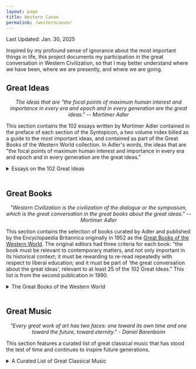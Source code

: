 ```yaml
---
layout: page
title: Western Canon
permalink: /westerncanon/
---
```

Last Updated: Jan. 30, 2025

<style>
  .expandable {
    cursor: pointer;
    /* color: black; */
  }
  .expandable:hover {
    color: darkred;
  }
  .expandable-content {
    display: none;
    margin-top: 5px;
  }
    .no-bullets {
    list-style-type: none;
    padding-left: 0;
  }
    table {
    width: 100%;
    table-layout: fixed;
    border-collapse: collapse;
  }
  table tr {
    background-color: transparent !important; /* Ensure no background color */
  }
  .number-column {
    width: 3%;
    text-align: center;
  }
    .completed {
    background-color: #ECFDF5 !important;
  }
    @media (max-width: 600px) {
    .number-column {
      width: 15%; /* Increase width for smaller screens */
    }
    table td {
      padding: 5px; /* Add padding to table cells */
    }
  }
  
  
</style>

<!-- <script>
  function toggleContent(id) {
    var content = document.getElementById(id);
    if (content.style.display === "none") {
      content.style.display = "block";
    } else {
      content.style.display = "none";
    }
  }

  // Example variable indicating completed rows
  var completedIdeas = [1, 2, 3, 4, 5, 6, 7, 8, 101]; // Add the numbers of completed ideas here

  document.addEventListener("DOMContentLoaded", function() {
    var completedCount = completedIdeas.length;
    var totalIdeas = 102;
    var progressPercentage = (completedCount / totalIdeas) * 100;

    document.getElementById('completed-count').innerText = completedCount;
    document.getElementById('progress-bar').style.width = progressPercentage + '%';
    
    completedIdeas.forEach(function(ideaNumber) {
      var row = document.getElementById("idea-" + ideaNumber);
      if (row) {
        row.classList.add("completed");
      }
    });
  });
</script> -->

<script>
  function toggleContent(id) {
    var content = document.getElementById(id);
    if (content.style.display === "none" || content.style.display === "") {
      content.style.display = "block";
    } else {
      content.style.display = "none";
    }
  }

  // Function to open the review if the URL contains a hash
  function openReviewFromHash() {
    var hash = window.location.hash.substring(1); // Remove the '#' from the hash
    if (hash) {
      var content = document.getElementById(hash);
      if (content) {
        content.style.display = "block";
        content.scrollIntoView(); // Scroll to the review
      }
    }
  }

  // Example variable indicating completed books
  var completedBooks = [1, 2]; // Add the numbers of completed books here

  document.addEventListener("DOMContentLoaded", function() {
    // var completedCountBooks = completedBooks.length;
    // var totalBooks = 100;
    // var progressPercentageBooks = (completedCountBooks / totalBooks) * 100;

    // document.getElementById('completed-count-books').innerText = completedCountBooks;
    // document.getElementById('progress-bar-books').style.width = progressPercentageBooks + '%';

    // completedBooks.forEach(function(bookNumber) {
    //   var row = document.getElementById("book-" + bookNumber);
    //   if (row) {
    //     row.classList.add("completed");
    //   }
    // });

    openReviewFromHash();
  });
</script>

Inspired by my profound sense of ignorance about the most important things in life, this project documents my participation in the great conversation in Western Civilization, so that I may better understand where we have been, where we are presently, and where we are going.

## Great Ideas 
<div style="text-align: center;">
  <p><em>The ideas that are "the focal points of maximum human interest and importance in every era and epoch and in every generation are the great ideas." -- Mortimer Adler</em></p>
</div>

  This section contains the 102 essays written by Mortimer Adler contained in the preface of each section of the Syntopicon, a two volume index billed as a guide to the most important ideas, and contained as part of the Great Books of the Western World collection.  In Adler's words, the ideas that are "the focal points of maximum human interest and importance in every era and epoch and in every generation are the great ideas." 

<!-- <div style="text-align: center;"> 
  <p style="font-size: 24px;">Completed: <span id="completed-count">0</span> / 102</p>
    <div style="width: 100%; background-color: #e0e0e0; border-radius: 25px;">
    <div id="progress-bar" style="width: 0%; height: 30px; background-color: #4caf50; border-radius: 25px;"></div>
  </div>
</div> -->
   
<details>
  <summary>Essays on the 102 Great Ideas </summary>
  
 <table>
    <!-- <tr id="idea-1">
      <td class="number-column">1</td>
      <td><span class="expandable" onclick="toggleContent('review-1')">Angel</span>
        <div id="review-1" class="expandable-content">
          <p>This is a review for Angel.</p>
        </div>
      </td>
    </tr> -->
    <tr id="idea-1"><td class="number-column">1</td><td>Angel</td></tr>
    <tr id="idea-2"><td class="number-column">2</td><td>Animal</td></tr>
    <tr id="idea-3"><td class="number-column">3</td><td>Aristocracy</td></tr>
    <tr id="idea-4"><td class="number-column">4</td><td>Art</td></tr>
    <tr id="idea-5"><td class="number-column">5</td><td>Astronomy</td></tr>
    <tr id="idea-6"><td class="number-column">6</td><td>Beauty</td></tr>
    <tr id="idea-7"><td class="number-column">7</td><td>Being</td></tr>
    <tr id="idea-8"><td class="number-column">8</td><td>Cause</td></tr>
    <tr id="idea-9"><td class="number-column">9</td><td>Chance</td></tr>
    <tr id="idea-10"><td class="number-column">10</td><td>Change</td></tr>
    <tr id="idea-11"><td class="number-column">11</td><td>Citizen</td></tr>
    <tr id="idea-12"><td class="number-column">12</td><td>Constitution</td></tr>
    <tr id="idea-13"><td class="number-column">13</td><td>Courage</td></tr>
    <tr id="idea-14"><td class="number-column">14</td><td>Custom and Convention</td></tr>
    <tr id="idea-15"><td class="number-column">15</td><td>Definition</td></tr>
    <tr id="idea-16"><td class="number-column">16</td><td>Democracy</td></tr>
    <tr id="idea-17"><td class="number-column">17</td><td>Desire</td></tr>
    <tr id="idea-18"><td class="number-column">18</td><td>Dialectic</td></tr>
    <tr id="idea-19"><td class="number-column">19</td><td>Duty</td></tr>
    <tr id="idea-20"><td class="number-column">20</td><td>Education</td></tr>
    <tr id="idea-21"><td class="number-column">21</td><td>Element</td></tr>
    <tr id="idea-22"><td class="number-column">22</td><td>Emotion</td></tr>
    <tr id="idea-23"><td class="number-column">23</td><td>Eternity</td></tr>
    <tr id="idea-24"><td class="number-column">24</td><td>Evolution</td></tr>
    <tr id="idea-25"><td class="number-column">25</td><td>Experience</td></tr>
    <tr id="idea-26"><td class="number-column">26</td><td>Family</td></tr>
    <tr id="idea-27"><td class="number-column">27</td><td>Fate</td></tr>
    <tr id="idea-28"><td class="number-column">28</td><td>Form</td></tr>
    <tr id="idea-29"><td class="number-column">29</td><td>God</td></tr>
    <tr id="idea-30"><td class="number-column">30</td><td>Good and Evil</td></tr>
    <tr id="idea-31"><td class="number-column">31</td><td>Government</td></tr>
    <tr id="idea-32"><td class="number-column">32</td><td>Habit</td></tr>
    <tr id="idea-33"><td class="number-column">33</td><td>Happiness</td></tr>
    <tr id="idea-34"><td class="number-column">34</td><td>History</td></tr>
    <tr id="idea-35"><td class="number-column">35</td><td>Honor</td></tr>
    <tr id="idea-36"><td class="number-column">36</td><td>Hypothesis</td></tr>
    <tr id="idea-37"><td class="number-column">37</td><td>Idea</td></tr>
    <tr id="idea-38"><td class="number-column">38</td><td>Immortality</td></tr>
    <tr id="idea-39"><td class="number-column">39</td><td>Induction</td></tr>
    <tr id="idea-40"><td class="number-column">40</td><td>Infinity</td></tr>
    <tr id="idea-41"><td class="number-column">41</td><td>Judgment</td></tr>
    <tr id="idea-42"><td class="number-column">42</td><td>Justice</td></tr>
    <tr id="idea-43"><td class="number-column">43</td><td>Knowledge</td></tr>
    <tr id="idea-44"><td class="number-column">44</td><td>Labor</td></tr>
    <tr id="idea-45"><td class="number-column">45</td><td>Language</td></tr>
    <tr id="idea-46"><td class="number-column">46</td><td>Law</td></tr>
    <tr id="idea-47"><td class="number-column">47</td><td>Liberty</td></tr>
    <tr id="idea-48"><td class="number-column">48</td><td>Life and Death</td></tr>
    <tr id="idea-49"><td class="number-column">49</td><td>Logic</td></tr>
    <tr id="idea-50"><td class="number-column">50</td><td>Love</td></tr>
    <tr id="idea-51"><td class="number-column">51</td><td>Man</td></tr>
    <tr id="idea-52"><td class="number-column">52</td><td>Mathematics</td></tr>
    <tr id="idea-53"><td class="number-column">53</td><td>Matter</td></tr>
    <tr id="idea-54"><td class="number-column">54</td><td>Mechanics</td></tr>
    <tr id="idea-55"><td class="number-column">55</td><td>Medicine</td></tr>
    <tr id="idea-56"><td class="number-column">56</td><td>Memory and Imagination</td></tr>
    <tr id="idea-57"><td class="number-column">57</td><td>Metaphysics</td></tr>
    <tr id="idea-58"><td class="number-column">58</td><td>Mind</td></tr>
    <tr id="idea-59"><td class="number-column">59</td><td>Monarchy</td></tr>
    <tr id="idea-60"><td class="number-column">60</td><td>Nature</td></tr>
    <tr id="idea-61"><td class="number-column">61</td><td>Necessity and Contingency</td></tr>
    <tr id="idea-62"><td class="number-column">62</td><td>Oligarchy</td></tr>
    <tr id="idea-63"><td class="number-column">63</td><td>One and Many</td></tr>
    <tr id="idea-64"><td class="number-column">64</td><td>Opinion</td></tr>
    <tr id="idea-65"><td class="number-column">65</td><td>Opposition</td></tr>
    <tr id="idea-66"><td class="number-column">66</td><td>Philosophy</td></tr>
    <tr id="idea-67"><td class="number-column">67</td><td>Physics</td></tr>
    <tr id="idea-68"><td class="number-column">68</td><td>Pleasure and Pain</td></tr>
    <tr id="idea-69"><td class="number-column">69</td><td>Poetry</td></tr>
    <tr id="idea-70"><td class="number-column">70</td><td>Principle</td></tr>
    <tr id="idea-71"><td class="number-column">71</td><td>Progress</td></tr>
    <tr id="idea-72"><td class="number-column">72</td><td>Prophecy</td></tr>
    <tr id="idea-73"><td class="number-column">73</td><td>Prudence</td></tr>
    <tr id="idea-74"><td class="number-column">74</td><td>Punishment</td></tr>
    <tr id="idea-75"><td class="number-column">75</td><td>Quality</td></tr>
    <tr id="idea-76"><td class="number-column">76</td><td>Quantity</td></tr>
    <tr id="idea-77"><td class="number-column">77</td><td>Reasoning</td></tr>
    <tr id="idea-78"><td class="number-column">78</td><td>Relation</td></tr>
    <tr id="idea-79"><td class="number-column">79</td><td>Religion</td></tr>
    <tr id="idea-80"><td class="number-column">80</td><td>Revolution</td></tr>
    <tr id="idea-81"><td class="number-column">81</td><td>Rhetoric</td></tr>
    <tr id="idea-82"><td class="number-column">82</td><td>Same and Other</td></tr>
    <tr id="idea-83"><td class="number-column">83</td><td>Science</td></tr>
    <tr id="idea-84"><td class="number-column">84</td><td>Sense</td></tr>
    <tr id="idea-85"><td class="number-column">85</td><td>Sign and Symbol</td></tr>
    <tr id="idea-86"><td class="number-column">86</td><td>Sin</td></tr>
    <tr id="idea-87"><td class="number-column">87</td><td>Slavery</td></tr>
    <tr id="idea-88"><td class="number-column">88</td><td>Soul</td></tr>
    <tr id="idea-89"><td class="number-column">89</td><td>Space</td></tr>
    <tr id="idea-90"><td class="number-column">90</td><td>State</td></tr>
    <tr id="idea-91"><td class="number-column">91</td><td>Temperance</td></tr>
    <tr id="idea-92"><td class="number-column">92</td><td>Theology</td></tr>
    <tr id="idea-93"><td class="number-column">93</td><td>Time</td></tr>
    <tr id="idea-94"><td class="number-column">94</td><td>Truth</td></tr>
    <tr id="idea-95"><td class="number-column">95</td><td>Tyranny</td></tr>
    <tr id="idea-96"><td class="number-column">96</td><td>Universal and Particular</td></tr>
    <tr id="idea-97"><td class="number-column">97</td><td>Virtue and Vice</td></tr>
    <tr id="idea-98"><td class="number-column">98</td><td>War and Peace</td></tr>
    <tr id="idea-99"><td class="number-column">99</td><td>Wealth</td></tr>
    <tr id="idea-100"><td class="number-column">100</td><td>Will</td></tr>
    <tr id="idea-101"><td class="number-column">101</td><td>Wisdom</td></tr>
    <tr id="idea-102"><td class="number-column">102</td><td>World</td></tr>
  </table>
  <!-- <span style="color:black; font-weight: bold;">Truth</span> -->
</details>
<br>

## Great Books
<div style="text-align: center;">
  <p><em>"Western Civilization is the civilization of the dialogue or the symposium, which is the great conversation in the great books about the great ideas." -- Mortimer Adler</em></p>
</div>

  This section contains the selection of books curated by Adler and published by the Encyclopaedia Britannica originally in 1952 as the [Great Books of the Western World](https://en.wikipedia.org/wiki/Great_Books_of_the_Western_World). The original editors had three criteria for each book: "the book must be relevant to contemporary matters, and not only important in its historical context; it must be rewarding to re-read repeatedly with respect to liberal education; and it must be part of 'the great conversation about the great ideas', relevant to at least 25 of the 102  Great Ideas." This list is from the second publication in 1990. 

<details>
  <summary>The Great Books of the Western World</summary>
    <!-- <li><span class="expandable" onclick="toggleContent('iliad-content')">Iliad - Homer</span>
      <div id="iliad-content" class="expandable-content">
        January 30, 2025
        <p>A timeless epic that explores the themes of heroism, honor, and the human condition. The Iliad's vivid storytelling and complex characters make it a must-read.</p>
      </div>
    </li> -->
    <li>Iliad - Homer</li>
    <li>Odyssey - Homer</li>
    <li>The Old Testament - Various</li>
    <li>The Suppliant Maidens - Aeschylus</li>
    <li>The Persians - Aeschylus</li>
    <li>Seven Against Thebes - Aeschylus</li>
    <li>Prometheus Bound - Aeschylus</li>
    <li>Agamemnon (The Oresteia) - Aeschylus</li>
    <li>Choephoroe (The Oresteia) - Aeschylus</li>
    <li>The Eumenides (The Oresteia) - Aeschylus</li>
    <li>Oedipus the King (The Oedipus Cycle) - Sophocles</li>
    <li>Oedipus at Colonus (The Oedipus Cycle) - Sophocles</li>
    <li>Antigone (The Oedipus Cycle) - Sophocles</li>
    <li>Ajax - Sophocles</li>
    <li>Electra - Sophocles</li>
    <li>The Trachiniae - Sophocles</li>
    <li>Philoctetes - Sophocles</li>
    <li>The History of the Persian Wars - Herodotus</li>
    <li>Rhesus - Euripides</li>
    <li>Medea - Euripides</li>
    <li>Hippolytus - Euripides</li>
    <li>Alcestis - Euripides</li>
    <li>Heracleidae - Euripides</li>
    <li>The Suppliants - Euripides</li>
    <li>Trojan Women - Euripides</li>
    <li>Ion - Euripides</li>
    <li>Helen - Euripides</li>
    <li>Andromache - Euripides</li>
    <li>Electra - Euripides</li>
    <li>Bacchantes - Euripides</li>
    <li>Hecuba - Euripides</li>
    <li>Heracles - Euripides</li>
    <li>Phoenician Women - Euripides</li>
    <li>Orestes - Euripides</li>
    <li>Iphigenia in Tauris - Euripides</li>
    <li>Iphigenia at Aulis - Euripides</li>
    <li>Cyclops - Euripides</li>
    <li>History of The Peloponnesian War - Thucydides</li>
    <li>On Airs, Waters, and Places - Hippocrates</li>
    <li>On Ancient Medicine - Hippocrates</li>
    <li>Aphorisms - Hippocrates</li>
    <li>On the Articulations - Hippocrates</li>
    <li>The Book of Prognostics - Hippocrates</li>
    <li>On Fistulae - Hippocrates</li>
    <li>On Fractures - Hippocrates</li>
    <li>On Hemorrhoids - Hippocrates</li>
    <li>On Injuries of the Head - Hippocrates</li>
    <li>Instruments of Reduction - Hippocrates</li>
    <li>The Law - Hippocrates</li>
    <li>The Oath - Hippocrates</li>
    <li>Of the Epidemics - Hippocrates</li>
    <li>On Regimen in Acute Diseases - Hippocrates</li>
    <li>On the Sacred Disease - Hippocrates</li>
    <li>On the Surgery - Hippocrates</li>
    <li>On Ulcers - Hippocrates</li>
    <li>The Acharnians - Aristophanes</li>
    <li>The Knights - Aristophanes</li>
    <li>The Clouds - Aristophanes</li>
    <li>The Wasps - Aristophanes</li>
    <li>Peace - Aristophanes</li>
    <li>The Birds - Aristophanes</li>
    <li>The Frogs - Aristophanes</li>
    <li>Lysistrata - Aristophanes</li>
    <li>Thesmophoriazusae - Aristophanes</li>
    <li>Ecclesiazusae - Aristophanes</li>
    <li>Plutus - Aristophanes</li>
    <li>Charmides - Plato</li>
    <li>Lysis - Plato</li>
    <li>Laches - Plato</li>
    <li>Protagoras - Plato</li>
    <li>Euthydemus - Plato</li>
    <li>Cratylus - Plato</li>
    <li>Phaedrus - Plato</li>
    <li>Ion - Plato</li>
    <li>Symposium - Plato</li>
    <li>Meno - Plato</li>
    <li>Euthyphro - Plato</li>
    <li>Apology - Plato</li>
    <li>Crito - Plato</li>
    <li>Phaedo - Plato</li>
    <li>Gorgias - Plato</li>
    <li><span class="expandable" onclick="toggleContent('republic-content')">Republic - Plato</span>
      <div id="republic-content" class="expandable-content">
        Last updated: January 30, 2025
        <p> Few classics are referenced as highly and widely as Plato's Republic. Even amongst the Great Books, this work
        stands as one of Western Civilization's champions; no discourse in philosophy nor on the topic of justice can 
        be complete without reference to its ideas. This is no surprise. Like was famously said by Alfred Whitehead: "The safest general characterization of the European philosophical tradition is that it consists of a series of footnotes to Plato." </p>
        <p>I am struck most by two of the Republic's stories. The first is the famous Allegory of the Cave, where Socrates instructs that we are like prisoners in a cave looking at the shadows of reality. He affirms that to know the truth is to ascend outside into the blinding light, and that those that do so, should return to the cave to instruct those who cannot ascend. The second story is the lesser known Myth of Er. It details the story of Er, a messenger chosen by the gods to relay the judgment of the just and unjust, the souls' choosing of lots for the next life, and the importance of developing the ability to discern the good life. In this epic conclusion, we are reminded of what life the great hero Odysseus of the Bronze Age would choose: </p>
        <p style="margin-left:8%;"> <i>"Now it chanced that Odysseus' soul drew the last lot of all, and came to make its choice. Remembering its former sufferings, it rejected the love of honor, and went around for a long time looking for a life of a private individual who did his own work, and with difficulty found one lying off somewhere neglected by the others. When he saw it, it said that it would have done the same even if it had drawn the first-place lot, and chose it gladly."</i></p>
      </div>
    </li>
    <li>Timaeus - Plato</li>
    <li>Critias - Plato</li>
    <li>Parmenides - Plato</li>
    <li>Theaetetus - Plato</li>
    <li>Sophist - Plato</li>
    <li>Statesman - Plato</li>
    <li>Philebus - Plato</li>
    <li>Laws - Plato</li>
    <li>The Seventh Letter - Plato</li>
    <li>Categories - Aristotle</li>
    <li>On Interpretation - Aristotle</li>
    <li>Prior Analytics - Aristotle</li>
    <li>Posterior Analytics - Aristotle</li>
    <li>Topics - Aristotle</li>
    <li>Sophistical Refutations - Aristotle</li>
    <li>Physics - Aristotle</li>
    <li>On the Heavens - Aristotle</li>
    <li>On Generation and Corruption - Aristotle</li>
    <li>Meteorology - Aristotle</li>
    <li>Metaphysics - Aristotle</li>
    <li>On the Soul - Aristotle</li>
    <li>Minor biological works - Aristotle</li>
    <li>History of Animals - Aristotle</li>
    <li>Parts of Animals - Aristotle</li>
    <li>On the Motion of Animals - Aristotle</li>
    <li>On the Gait of Animals - Aristotle</li>
    <li>On the Generation of Animals - Aristotle</li>
    <li>Nicomachean Ethics - Aristotle</li>
    <li>Politics - Aristotle</li>
    <li>The Athenian Constitution - Aristotle</li>
    <li>Rhetoric - Aristotle</li>
    <li>Poetics - Aristotle</li>
    <li>Letter to Herodotus - Epicurus</li>
    <li>Letter to Menoeceus - Epicurus</li>
    <li>The Thirteen Books of Euclid’s Elements - Euclid</li>
    <li>On the Sphere and Cylinder - Archimedes</li>
    <li>Measurement of a Circle - Archimedes</li>
    <li>On Conoids and Spheroids - Archimedes</li>
    <li>On Spirals - Archimedes</li>
    <li>On the Equilibrium of Planes - Archimedes</li>
    <li>The Sand Reckoner - Archimedes</li>
    <li>The Quadrature of the Parabola - Archimedes</li>
    <li>On Floating Bodies - Archimedes</li>
    <li>Books of Lemmas - Archimedes</li>
    <li>The Method Treating of Mechanical Problems - Archimedes</li>
    <li>On Conic Sections - Apollonius of Perga</li>
    <li>Orations - Cicero</li>
    <li>On Friendship - Cicero</li>
    <li>On Old Age - Cicero</li>
    <li>On the Nature of Things - Lucretius</li>
    <li>Eclogues - Virgil</li>
    <li>Georgics - Virgil</li>
    <li>Aeneid - Virgil</li>
    <li>Odes and Epodes - Horace</li>
    <li>The Art of Poetry - Horace</li>
    <li>History of Rome - Livy</li>
    <li>Metamorphoses - Ovid</li>
    <li>Lives of the Noble Grecians and Romans Moralia - Plutarch</li>
    <li>Histories - Tacitus</li>
    <li>Annals - Tacitus</li>
    <li>Agricola - Tacitus</li>
    <li>Germania - Tacitus</li>
    <li>Introduction to Arithmetic - Nicomachus of Gerasa</li>
    <li>Discourses - Epictetus</li>
    <li>Enchiridion (handbook) - Epictetus</li>
    <li>Almagest - Ptolemy</li>
    <li>The Way to Write History - Lucian</li>
    <li>The True History - Lucian</li>
    <li>The Sale of Creeds - Lucian</li>
    <li>Meditations - Marcus Aurelius</li>
    <li>On the Natural Faculties - Galen</li>
    <li>The New Testament - Various</li>
    <li>The Enneads - Plotinus</li>
    <li>The Confessions - St. Augustine</li>
    <li>The City of God - St. Augustine</li>
    <li>On Christian Doctrine - St. Augustine</li>
    <li>On the Teacher - St. Augustine</li>
    <li>The Song of Roland - Various</li>
    <li>The Nibelungenlied - Various</li>
    <li>The Volsunga Saga - Various</li>
    <li>The Saga of Burnt Njal - Various</li>
    <li>Summa Theologica - St. Thomas Aquinas</li>
    <li>The Divine Comedy - Dante Alighieri</li>
    <li>The New Life (La vita nuova) - Dante Alighieri</li>
    <li>On Monarchy - Dante Alighieri</li>
    <li>Troilus and Criseyde - Geoffrey Chaucer</li>
    <li>The Canterbury Tales - Geoffrey Chaucer</li>
    <li>Notebooks - Leonardo da Vinci</li>
    <li>The Prince - Niccolo Machiavelli</li>
    <li>Discourses of the First Ten Books of Livy - Niccolo Machiavelli</li>
    <li>The Praise of Folly - Desiderius Erasmus</li>
    <li>On the Revolutions of the Heavenly Spheres - Nicolaus Copernicus</li>
    <li>Utopia - Sir Thomas More</li>
    <li>Three Treatises - Martin Luther</li>
    <li>Table Talk - Martin Luther</li>
    <li>Gargantua and Pantagruel - Francois Rabelais</li>
    <li>Institutes of the Christian Religion - John Calvin</li>
    <li>Essays - Michel de Montaigne</li>
    <li>On the Loadstone and Magnetic Bodies - William Gilbert</li>
    <li>Don Quixote - Miguel de Cervantes</li>
    <li>Prothalamion - Edmund Spenser</li>
    <li>The Faerie Queene - Edmund Spenser</li>
    <li>Essays - Francis Bacon</li>
    <li>Advancement of Learning - Francis Bacon</li>
    <li>Novum Organum - Francis Bacon</li>
    <li>New Atlantis - Francis Bacon</li>
    <li>The First Part of King Henry the Sixth - William Shakespeare</li>
    <li>The Second Part of King Henry the Sixth - William Shakespeare</li>
    <li>The Third Part of King Henry the Sixth - William Shakespeare</li>
    <li>The Tragedy of Richard the Third - William Shakespeare</li>
    <li>The Comedy of Errors - William Shakespeare</li>
    <li>Titus Andronicus - William Shakespeare</li>
    <li>The Taming of the Shrew - William Shakespeare</li>
    <li>The Two Gentlemen of Verona - William Shakespeare</li>
    <li>Love's Labour's Lost - William Shakespeare</li>
    <li>Romeo and Juliet - William Shakespeare</li>
    <li>The Tragedy of King Richard the Second - William Shakespeare</li>
    <li>A Midsummer Night's Dream - William Shakespeare</li>
    <li>The Life and Death of King John - William Shakespeare</li>
    <li>The Merchant of Venice - William Shakespeare</li>
    <li>The First Part of King Henry the Fourth - William Shakespeare</li>
    <li>The Second Part of King Henry the Fourth - William Shakespeare</li>
    <li>Much Ado About Nothing - William Shakespeare</li>
    <li>The Life of King Henry the Fifth - William Shakespeare</li>
    <li>Julius Caesar - William Shakespeare</li>
    <li>As You Like It - William Shakespeare</li>
    <li>Twelfth Night; or, What You Will - William Shakespeare</li>
    <li>The Tragedy of Hamlet, Prince of Denmark - William Shakespeare</li>
    <li>The Merry Wives of Windsor - William Shakespeare</li>
    <li>Troilus and Cressida - William Shakespeare</li>
    <li>All's Well That Ends Well - William Shakespeare</li>
    <li>Measure for Measure - William Shakespeare</li>
    <li>Othello, the Moor of Venice - William Shakespeare</li>
    <li>King Lear - William Shakespeare</li>
    <li>Macbeth - William Shakespeare</li>
    <li>Antony and Cleopatra - William Shakespeare</li>
    <li>Coriolanus - William Shakespeare</li>
    <li>Timon of Athens - William Shakespeare</li>
    <li>Pericles, Prince of Tyre - William Shakespeare</li>
    <li>Cymbeline - William Shakespeare</li>
    <li>The Winter's Tale - William Shakespeare</li>
    <li>The Tempest - William Shakespeare</li>
    <li>The Famous History of the Life of King Henry the Eighth - William Shakespeare</li>
    <li>Sonnets - William Shakespeare</li>
    <li>The Starry Messenger (Sidereus Nuncius) - Galileo Galilei</li>
    <li>Dialogues Concerning Two New Sciences - Galileo Galilei</li>
    <li>Epitome of Copernican Astronomy - Johannes Kepler</li>
    <li>Concerning the Harmonies of the World - Johannes Kepler</li>
    <li>On the Motion of the Heart and Blood in Animals (Exercitatio Anatomica de Motu Cordis et Sanguinis in Animalibus) - William Harvey</li>
    <li>On the Circulation of the Blood - William Harvey</li>
    <li>On the Generation of Animals - William Harvey</li>
    <li>The Leviathan - Thomas Hobbes</li>
    <li>Rules for the Direction of the Mind - Rene Descartes</li>
    <li>Discourse on Method - Rene Descartes</li>
    <li>Geometry - Rene Descartes</li>
    <li>Meditations on First Philosophy - Rene Descartes</li>
    <li>Objections Against the Meditations and Replies - Rene Descartes</li>
    <li>English Minor Poems - John Milton</li>
    <li>Paradise Lost - John Milton</li>
    <li>Samson Agonistes - John Milton</li>
    <li>Areopagitica - John Milton</li>
    <li>The School for Wives - Moliere</li>
    <li>The Critique of the School for Wives - Moliere</li>
    <li>Tartuffe - Moliere</li>
    <li>Don Juan - Moliere</li>
    <li>The Miser - Moliere</li>
    <li>The Would-be Gentleman - Moliere</li>
    <li>The Imaginary Invalid - Moliere</li>
    <li>The Provincial Letters - Blaise Pascal</li>
    <li>Pensees - Blaise Pascal</li>
    <li>Scientific and mathematical essays - Blaise Pascal</li>
    <li>Treatise on Light - Christiaan Huygens</li>
    <li>Ethics - Benedict de Spinoza</li>
    <li>Letter Concerning Toleration - John Locke</li>
    <li>Of Civil Government (second treatise in Two Treatises on Government) - John Locke</li>
    <li>Essay Concerning Human Understanding - John Locke</li>
    <li>Some Thoughts Concerning Education - John Locke</li>
    <li>Berenice - Jean Baptiste Racine</li>
    <li>Phaedra - Jean Baptiste Racine</li>
    <li>Andromache - Jean Baptiste Racine</li>
    <li>Mathematical Principles of Natural Philosophy (Principia) - Isaac Newton</li>
    <li>Optics - Isaac Newton</li>
    <li>Discourse on Metaphysics - Gottfried Wilhelm von Leibniz</li>
    <li>New Essays Concerning Human Understanding - Gottfried Wilhelm von Leibniz</li>
    <li>Monadology - Gottfried Wilhelm von Leibniz</li>
    <li>Robinson Crusoe - Daniel Defoe</li>
    <li>A Tale of a Tub - Jonathan Swift</li>
    <li>Journal to Stella - Jonathan Swift</li>
    <li>Gulliver’s Travels - Jonathan Swift</li>
    <li>A Modest Proposal - Jonathan Swift</li>
    <li>The Way of the World - William Congreve</li>
    <li>Principles of Human Knowledge - George Berkeley</li>
    <li>Essay on Criticism - Alexander Pope</li>
    <li>Rape of the Lock - Alexander Pope</li>
    <li>Essay on Man - Alexander Pope</li>
        <li>Persian Letters - Charles de Secondat, Baron de Montesquieu</li>
    <li>Spirit of Laws - Charles de Secondat, Baron de Montesquieu</li>
    <li>Letters on the English - Voltaire</li>
    <li>Candide - Voltaire</li>
    <li>Philosophical Dictionary - Voltaire</li>
    <li>Joseph Andrews - Henry Fielding</li>
    <li>Tom Jones - Henry Fielding</li>
    <li>The Vanity of Human Wishes - Samuel Johnson</li>
    <li>Dictionary - Samuel Johnson</li>
    <li>Rasselas - Samuel Johnson</li>
    <li>The Lives of the Poets (esp. the essays on Milton and Pope) - Samuel Johnson</li>
    <li>Treatise of Human Nature - David Hume</li>
    <li>Essays Moral and Political - David Hume</li>
    <li>An Inquiry Concerning Human Understanding - David Hume</li>
    <li>On the Origins of Inequality - Jean Jacques Rousseau</li>
    <li>On Political Economy - Jean Jacques Rousseau</li>
    <li>Emile - Jean Jacques Rousseau</li>
    <li>Social Contract - Jean Jacques Rousseau</li>
    <li>Rameau’s Nephew - Denis Diderot</li>
    <li>The Life and Opinions of Tristram Shandy, Gentleman - Laurence Sterne</li>
    <li>A Sentimental Journey Through France and Italy - Laurence Sterne</li>
    <li>The Theory of Moral Sentiments - Adam Smith</li>
    <li>Inquiry into the Nature and Causes of the Wealth of Nations - Adam Smith</li>
    <li>Critique of Pure Reason - Immanuel Kant</li>
    <li>Fundamental Principles of the Metaphysics of Morals - Immanuel Kant</li>
    <li>Critique of Practical Reason - Immanuel Kant</li>
    <li>The Science of Right - Immanuel Kant</li>
    <li>Critique of Judgement - Immanuel Kant</li>
    <li>Perpetual Peace - Immanuel Kant</li>
    <li>The Decline and Fall of the Roman Empire - Edward Gibbon</li>
    <li>Autobiography - Edward Gibbon</li>
    <li>London Journal - James Boswell</li>
    <li>Life of Samuel Johnson Ll.D - James Boswell</li>
    <li>Elements of Chemistry - Antoine Laurent Lavoisier</li>
    <li>Federalist Papers - John Jay, James Madison, and Alexander Hamilton</li>
    <li>Articles of Confederation - John Jay, James Madison, and Alexander Hamilton</li>
    <li>The Constitution of the United States - John Jay, James Madison, and Alexander Hamilton</li>
    <li>The Declaration of Independence - John Jay, James Madison, and Alexander Hamilton</li>
    <li>Introduction to the Principles of Morals and Legislation - Jeremy Bentham</li>
    <li>Theory of Fictions - Jeremy Bentham</li>
    <li>Faust - Johann Wolfgang von Goethe</li>
    <li>Poetry and Truth - Johann Wolfgang von Goethe</li>
    <li>Analytical Theory of Heat - Jean Baptiste Joseph Fourier</li>
    <li>Phenomenology of Spirit - Georg Wilhelm Friedrich Hegel</li>
    <li>Philosophy of Right - Georg Wilhelm Friedrich Hegel</li>
    <li>Lectures on the Philosophy of History - Georg Wilhelm Friedrich Hegel</li>
    <li>Lyrical Ballads (poem) - William Wordsworth</li>
    <li>Lucy poems (poem) - William Wordsworth</li>
    <li>Sonnets (poem) - William Wordsworth</li>
    <li>The Prelude - William Wordsworth</li>
    <li>Kubla Khan - Samuel Taylor Coleridge</li>
    <li>Rime of the Ancient Mariner - Samuel Taylor Coleridge</li>
    <li>Biographia Literaria - Samuel Taylor Coleridge</li>
    <li>Pride and Prejudice - Jane Austen</li>
    <li>Emma - Jane Austen</li>
    <li>On War - Karl von Clausewitz</li>
    <li>The Red and the Black - Stendhal</li>
    <li>The Charterhouse of Parma - Stendhal</li>
    <li>On Love - Stendhal</li>
    <li>Don Juan - George Gordon, Lord Byron</li>
    <li>Studies in Pessimism - Arthur Schopenhauer</li>
    <li>Chemical History of a Candle - Michael Faraday</li>
    <li>Experimental Researches in Electricity - Michael Faraday</li>
    <li>Principles in Geology - Charles Lyell</li>
    <li>The Positive Philosophy - Auguste Comte</li>
    <li>Pere Goriot - Honore de Balzac</li>
    <li>Eugenie Grandet - Honore de Balzac</li>
    <li>Cousin Bette - Honore de Balzac</li>
    <li>Representative Men - Ralph Waldo Emerson</li>
    <li>Essays - Ralph Waldo Emerson</li>
    <li>Journal - Ralph Waldo Emerson</li>
    <li>The Scarlet Letter - Nathaniel Hawthorne</li>
    <li>Democracy in America - Alexis de Tocqueville</li>
    <li>A System of Logic - John Stuart Mill</li>
    <li>On Liberty - John Stuart Mill</li>
    <li>Representative Government - John Stuart Mill</li>
    <li>Utilitarianism - John Stuart Mill</li>
    <li>The Subjection of Women - John Stuart Mill</li>
    <li>Autobiography - John Stuart Mill</li>
    <li>The Origin of Species - Charles Darwin</li>
    <li>The Descent of Man - Charles Darwin</li>
    <li>Autobiography - Charles Darwin</li>
    <li>Little Dorrit - Charles Dickens</li>
    <li>Pickwick Papers - Charles Dickens</li>
    <li>David Copperfield - Charles Dickens</li>
    <li>Hard Times - Charles Dickens</li>
    <li>Introduction to the Study of Experimental Medicine - Claude Bernard</li>
    <li>Fear and Trembling - Søren Kierkegaard</li>
    <li>Civil Disobedience - Henry David Thoreau</li>
    <li>Walden - Henry David Thoreau</li>
    <li>Capital - Karl Marx</li>
    <li>Communist Manifesto - Karl Marx</li>
    <li>Adam Bede - George Eliot</li>
    <li>Middlemarch - George Eliot</li>
    <li>Moby Dick - Herman Melville</li>
    <li>Billy Budd - Herman Melville</li>
    <li>Crime and Punishment - Fyodor Dostoevsky</li>
    <li>The Idiot - Fyodor Dostoevsky</li>
    <li>The Brothers Karamazov - Fyodor Dostoevsky</li>
    <li>Madame Bovary - Gustave Flaubert</li>
    <li>Three Stories - Gustave Flaubert</li>
    <li>A Doll’s House - Henrik Ibsen</li>
    <li>The Wild Duck - Henrik Ibsen</li>
    <li>Hedda Gabler - Henrik Ibsen</li>
    <li>The Master Builder - Henrik Ibsen</li>
    <li>War and Peace - Leo Tolstoy</li>
    <li>Anna Karenina - Leo Tolstoy</li>
    <li>What is Art - Leo Tolstoy</li>
    <li>Twenty-three Tales - Leo Tolstoy</li>
    <li>The Adventures of Huckleberry Finn - Mark Twain</li>
    <li>The Mysterious Stranger - Mark Twain</li>
    <li>The Principles of Psychology - William James</li>
    <li>The Varieties of Religious Experience - William James</li>
    <li>Pragmatism - William James</li>
    <li>Essays in Radical Empiricism - William James</li>
    <li>The American - Henry James</li>
    <li>The Ambassadors - Henry James</li>
    <li>The Beast in the Jungle - Henry James</li>
    <li>Thus Spoke Zarathustra - Friedrich Wilhelm Nietzsche</li>
    <li>Beyond Good and Evil - Friedrich Wilhelm Nietzsche</li>
    <li>The Genealogy of Morals - Friedrich Wilhelm Nietzsche</li>
    <li>The Will to Power - Friedrich Wilhelm Nietzsche</li>
    <li>Science and Hypothesis - Jules Henri Poincare</li>
    <li>Science and Method - Jules Henri Poincare</li>
    <li>The Golden Bough (selections) - James George Frazer</li>
    <li>The Origin and Development of Psycho-Analysis - Sigmund Freud</li>
    <li>Selected Papers on Hysteria - Sigmund Freud</li>
    <li>The Sexual Enlightenment of Children - Sigmund Freud</li>
    <li>The Future Prospects of Psychoanalytic Therapy - Sigmund Freud</li>
    <li>Observations on Wild Psychoanalysis - Sigmund Freud</li>
    <li>On Narcissism - Sigmund Freud</li>
    <li>The Instincts and Their Vicissitudes - Sigmund Freud</li>
    <li>Repression - Sigmund Freud</li>
    <li>The Unconscious - Sigmund Freud</li>
    <li>A General Introduction to Psycho-Analysis - Sigmund Freud</li>
    <li>Beyond the Pleasure Principle - Sigmund Freud</li>
    <li>Group Psychology and the Analysis of the Ego - Sigmund Freud</li>
    <li>The Ego and the Id - Sigmund Freud</li>
    <li>Inhibitions, Symptoms, and Anxiety - Sigmund Freud</li>
    <li>Thoughts for the Times on War and Death - Sigmund Freud</li>
    <li>Civilization and Its Discontents - Sigmund Freud</li>
    <li>The Interpretation of Dreams - Sigmund Freud</li>
    <li>Introductory Lectures on Psychoanalysis - Sigmund Freud</li>
    <li>New Introductory Lectures on Psychoanalysis - Sigmund Freud</li>
    <li>Plays (and Prefaces) - George Bernard Shaw</li>
    <li>Man and Superman - George Bernard Shaw</li>
    <li>Major Barbara - George Bernard Shaw</li>
    <li>Caesar and Cleopatra - George Bernard Shaw</li>
    <li>Pygmalion - George Bernard Shaw</li>
    <li>Saint Joan - George Bernard Shaw</li>
    <li>The Theory of the Leisure Class - Thorstein Veblen</li>
    <li>Heart of Darkness - Joseph Conrad</li>
    <li>Origin and Development of the Quantum Theory - Max Planck</li>
    <li>Where is Science Going? - Max Planck</li>
    <li>Scientific Autobiography - Max Planck</li>
    <li>An Introduction to Metaphysics - Henri Bergson</li>
    <li>Time and Free Will - Henri Bergson</li>
    <li>Matter and Memory - Henri Bergson</li>
    <li>Creative Evolution - Henri Bergson</li>
    <li>The Two Sources of Morality and Religion - Henri Bergson</li>
    <li>How We Think - John Dewey</li>
    <li>Democracy and Education - John Dewey</li>
    <li>Experience and Nature - John Dewey</li>
    <li>Logic, the Theory of Inquiry - John Dewey</li>
    <li>Experience and Education - John Dewey</li>
    <li>Uncle Vanya - Anton Chekhov</li>
    <li>An Introduction to Mathematics - Alfred North Whitehead</li>
    <li>Science and the Modern World - Alfred North Whitehead</li>
    <li>The Aims of Education and Other Essays - Alfred North Whitehead</li>
    <li>Adventures of Ideas - Alfred North Whitehead</li>
    <li>The Life of Reason - George Santayana</li>
    <li>Skepticism and Animal Faith - George Santayana</li>
    <li>Persons and Places - George Santayana</li>
    <li>Essays in Sociology (selections) - Max Weber</li>
    <li>Six Characters in Search of an Author - Luigi Pirandello</li>
    <li>The State and Revolution - Nikolai Lenin</li>
    <li>Remembrance of Things Past: “Swann in Love” - Marcel Proust</li>
    <li>The Problems of Philosophy - Bertrand Russell</li>
    <li>The Analysis of Mind - Bertrand Russell</li>
    <li>An Inquiry into Meaning and Truth - Bertrand Russell</li>
    <li>Human Knowledge; Its Scope and Limits - Bertrand Russell</li>
    <li>The Autumn of the Middle Ages - Johan Huizinga</li>
    <li>A Lost Lady - Willa Cather</li>
    <li>The Magic Mountain - Thomas Mann</li>
    <li>Joseph and His Brothers - Thomas Mann</li>
    <li>Death in Venice - Thomas Mann</li>
    <li>A Mathematician’s Apology - G. H. Hardy</li>
    <li>The Meaning of Relativity - Albert Einstein</li>
    <li>On the Method of Theoretical Physics - Albert Einstein</li>
    <li>The Evolution of Physics (with L. Infeld) - Albert Einstein</li>
    <li>Relativity: The Special and the General Theory - Albert Einstein</li>
    <li>The Dead in Dubliners - James Joyce</li>
    <li>Portrait of the Artist as a Young Man - James Joyce</li>
    <li>Ulysses - James Joyce</li>
    <li>Art and Scholasticism - Jacques Maritain</li>
    <li>The Degrees of Knowledge - Jacques Maritain</li>
    <li>The Rights of Man and Natural Law - Jacques Maritain</li>
    <li>True Humanism - Jacques Maritain</li>
    <li>The Expanding Universe - Arthur Eddington</li>
    <li>To the Lighthouse - Virginia Woolf</li>
    <li>The Trial - Franz Kafka</li>
    <li>The Castle - Franz Kafka</li>
    <li>The Metamorphosis - Franz Kafka</li>
    <li>The General Theory of Employment, Interest and Money - John Maynard Keynes</li>
    <li>Atomic Theory and the Description of Nature (Selections) - Niels Bohr</li>
    <li>Discussion with Einstein on Epistemology - Niels Bohr</li>
    <li>The Prussian Officer - D.H. Lawrence</li>
    <li>The Word of God and the Word of Man - Karl Barth</li>
    <li>What Is Life? - Erwin Schrodinger</li>
    <li>The Waste Land - T.S. Eliot</li>
    <li>Mourning Becomes Electra - Eugene O’Neill</li>
    <li>A Study of History - Arnold Toynbee</li>
    <li>Civilization on Trial - Arnold Toynbee</li>
    <li>What is Metaphysics? - Martin Heidegger</li>
    <li>Philosophical Investigations - Ludwig Wittgenstein</li>
    <li>The Great Gatsby - F. Scott Fitzgerald</li>
    <li>A Rose for Emily - William Faulkner</li>
    <li>Mother Courage and Her Children - Bertolt Brecht</li>
    <li>The Short Happy Life of Francis Macomber - Ernest Hemingway</li>
    <li>Genetics and the Origin of Species - Theodosius Dobzhansky</li>
    <li>Physics and Philosophy - Werner Heisenberg</li>
    <li>Animal Farm - George Orwell</li>
    <li>Nausea - Jean-Paul Sartre</li>
    <li>No Exit - Jean-Paul Sartre</li>
    <li>Being and Nothingness - Jean-Paul Sartre</li>
    <li>The Nature of Life - C.H. Waddington</li>
    <li>Waiting for Godot - Samuel Beckett</li>
    <li>Structural Anthropology (selections) - Claude Lévi-Strauss</li>
    <li>The First Circle - Aleksandr I. Solzhenitsyn</li>
    <li>Cancer Ward - Aleksandr I. Solzhenitsyn</li>
</details>
<br>

## Great Music 
<div style="text-align: center;">
 <p><em>"Every great work of art has two faces: one toward its own time and one toward the future, toward eternity." - Daniel Barenboim</em></p>
</div>
  <p>This section features a curated list of great classical music that has stood the test of time and continues to inspire future generations.</p>
<details>
  <summary>A Curated List of Great Classical Music</summary>
  <li>Coming Soon</li>
  <!-- <li>Beethoven Symphony No. 1</li>
  <li>Beethoven Symphony No. 2</li>
  <li>Beethoven Symphony No. 3</li>
  <li>Beethoven Symphony No. 4</li>
  <li>Beethoven Symphony No. 5</li>
  <li>Beethoven Symphony No. 6</li>
  <li>Beethoven Symphony No. 7</li>
  <li>Beethoven Symphony No. 8</li>
  <li>Beethoven Symphony No. 9</li> -->
</details>
<br>